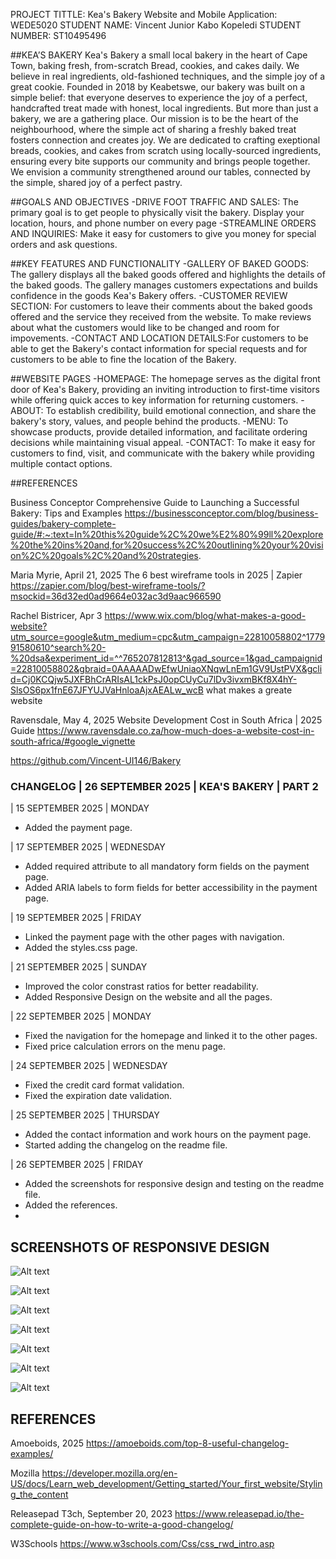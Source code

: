 PROJECT TITTLE: Kea's Bakery
Website and Mobile Application: WEDE5020
STUDENT NAME: Vincent Junior Kabo Kopeledi
STUDENT NUMBER: ST10495496

##KEA’S BAKERY 
Kea's Bakery a small local bakery in the heart of Cape Town, baking fresh, from-scratch Bread, cookies, and cakes daily. We believe in real ingredients, old-fashioned techniques, and the simple joy of a great cookie. Founded in 2018 by Keabetswe, our bakery was built on a simple belief: that everyone deserves to experience the joy of a perfect, handcrafted treat made with honest, local ingredients. But more than just a bakery, we are a gathering place. Our mission is to be the heart of the neighbourhood, where the simple act of sharing a freshly baked treat fosters connection and creates joy. We are dedicated to crafting exeptional breads, cookies, and cakes from scratch using locally-sourced ingredients, ensuring every bite supports our community and brings people together. We envision a community strengthened around our tables, connected by the simple, shared joy of a perfect pastry.

##GOALS AND OBJECTIVES
-DRIVE FOOT TRAFFIC AND SALES: The primary goal is to get people to physically visit the bakery. Display your location, hours, and phone number on every page
-STREAMLINE ORDERS AND INQUIRIES: Make it easy for customers to give you money for special orders and ask questions. 

##KEY FEATURES AND FUNCTIONALITY
-GALLERY OF BAKED GOODS: The gallery displays all the baked goods offered and highlights the details of the baked goods. The gallery manages customers expectations and builds confidence in the goods Kea's Bakery offers.
-CUSTOMER REVIEW SECTION: For customers to leave their comments about the baked goods offered and the service they received from the website. To make reviews about what the customers would like to be changed and room for impovements.
-CONTACT AND LOCATION DETAILS:For customers to be able to get the Bakery's contact information for special requests and for customers to be able to fine the location of the Bakery.

##WEBSITE PAGES
-HOMEPAGE: The homepage serves as the digital front door of Kea's Bakery, providing an inviting introduction to first-time visitors while offering quick acces to key information for returning customers.
-ABOUT: To establish credibility, build emotional connection, and share the bakery's story, values, and people behind the products.
-MENU: To showcase products, provide detailed information, and facilitate ordering decisions while maintaining visual appeal.
-CONTACT: To make it easy for customers to find, visit, and communicate with the bakery while providing multiple contact options.

##REFERENCES

Business Conceptor  Comprehensive Guide to Launching a Successful Bakery: Tips and Examples https://businessconceptor.com/blog/business-guides/bakery-complete-guide/#:~:text=In%20this%20guide%2C%20we%E2%80%99ll%20explore%20the%20ins%20and,for%20success%2C%20outlining%20your%20vision%2C%20goals%2C%20and%20strategies. 


Maria Myrie, April 21, 2025  The 6 best wireframe tools in 2025 | Zapier https://zapier.com/blog/best-wireframe-tools/?msockid=36d32ed0ad9664e032ac3d9aac966590 

 
 Rachel  Bistricer, Apr 3 https://www.wix.com/blog/what-makes-a-good-website?utm_source=google&utm_medium=cpc&utm_campaign=22810058802^177991580610^search%20-%20dsa&experiment_id=^^765207812813^&gad_source=1&gad_campaignid=22810058802&gbraid=0AAAAADwEfwUniaoXNqwLnEm1GV9UstPVX&gclid=Cj0KCQjw5JXFBhCrARIsAL1ckPsJ0opCUyCu7lDv3ivxmBKf8X4hY-SlsOS6px1fnE67JFYUJVaHnloaAjxAEALw_wcB 
what makes a greate website 

Ravensdale, May 4, 2025 Website Development Cost in South Africa | 2025 Guide https://www.ravensdale.co.za/how-much-does-a-website-cost-in-south-africa/#google_vignette 

 

 

https://github.com/Vincent-UI146/Bakery


### CHANGELOG | 26 SEPTEMBER 2025  | KEA'S BAKERY  | PART 2



| 15 SEPTEMBER 2025 | MONDAY
* Added the payment page.

| 17 SEPTEMBER 2025 | WEDNESDAY
* Added required attribute to all mandatory form fields on the payment page.
* Added ARIA labels to form fields for better accessibility in the payment page.

| 19 SEPTEMBER 2025 | FRIDAY
* Linked the payment page with the other pages with navigation.
* Added the styles.css page.

| 21 SEPTEMBER 2025 | SUNDAY
* Improved the color constrast ratios for better readability.
* Added Responsive Design on the website and all the pages.

| 22 SEPTEMBER 2025 | MONDAY
* Fixed the navigation for the homepage and linked it to the other pages.
* Fixed price calculation errors on the menu page.

| 24 SEPTEMBER 2025 | WEDNESDAY
* Fixed the credit card format validation.
* Fixed the expiration date validation.

| 25 SEPTEMBER 2025 | THURSDAY
* Added the contact information and work hours on the payment page.
* Started adding the changelog on the readme file.

| 26 SEPTEMBER 2025 | FRIDAY
* Added the screenshots for responsive design and testing on the readme file.
* Added the references.
* 




## SCREENSHOTS OF RESPONSIVE DESIGN

![Alt text](<Screenshot 2025-09-26 111852.png>)

![Alt text](<Screenshot 2025-09-26 111932.png>)

![Alt text](<Screenshot 2025-09-26 112017.png>)

![Alt text](<Screenshot 2025-09-26 111553.png>)

![Alt text](<Screenshot 2025-09-26 111820.png>)

![Alt text](<Screenshot 2025-09-26 111638.png>)

![Alt text](<Screenshot 2025-09-26 113959.png>)


## REFERENCES

Amoeboids, 2025 https://amoeboids.com/top-8-useful-changelog-examples/

Mozilla https://developer.mozilla.org/en-US/docs/Learn_web_development/Getting_started/Your_first_website/Styling_the_content

Releasepad T3ch, September 20, 2023 https://www.releasepad.io/the-complete-guide-on-how-to-write-a-good-changelog/

W3Schools https://www.w3schools.com/Css/css_rwd_intro.asp

 









